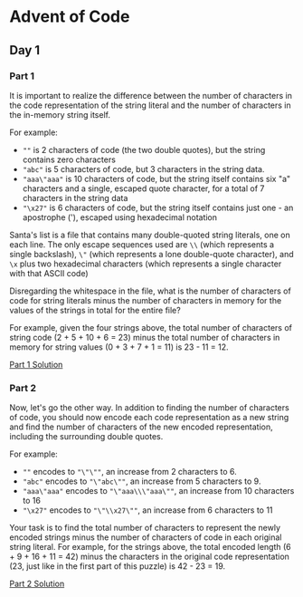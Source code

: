 # Advent of Code
## Day 1

### Part 1
It is important to realize the difference between the number of characters in the code representation of the string literal and the number of characters in the in-memory string itself.

For example:
* `""` is 2 characters of code (the two double quotes), but the string contains zero characters
* `"abc"` is 5 characters of code, but 3 characters in the string data.
* `"aaa\"aaa"` is 10 characters of code, but the string itself contains six "a" characters and a single, escaped quote character, for a total of 7 characters in the string data
* `"\x27"` is 6 characters of code, but the string itself contains just one - an apostrophe ('), escaped using hexadecimal notation

Santa's list is a file that contains many double-quoted string literals, one on each line. The only escape sequences used are `\\` (which represents a single backslash), `\"` (which represents a lone double-quote character), and `\x` plus two hexadecimal characters (which represents a single character with that ASCII code)

Disregarding the whitespace in the file, what is the number of characters of code for string literals minus the number of characters in memory for the values of the strings in total for the entire file?

For example, given the four strings above, the total number of characters of string code (2 + 5 + 10 + 6 = 23) minus the total number of characters in memory for string values (0 + 3 + 7 + 1 = 11) is 23 - 11 = 12.

[Part 1 Solution](part1.rb)

### Part 2
Now, let's go the other way. In addition to finding the number of characters of code, you should now encode each code representation as a new string and find the number of characters of the new encoded representation, including the surrounding double quotes.

For example:
* `""` encodes to `"\"\""`, an increase from 2 characters to 6.
* `"abc"` encodes to `"\"abc\""`, an increase from 5 characters to 9.
* `"aaa\"aaa"` encodes to `"\"aaa\\\"aaa\""`, an increase from 10 characters to 16
* `"\x27"` encodes to `"\"\\x27\""`, an increase from 6 characters to 11

Your task is to find the total number of characters to represent the newly encoded strings minus the number of characters of code in each original string literal. For example, for the strings above, the total encoded length (6 + 9 + 16 + 11 = 42) minus the characters in the original code representation (23, just like in the first part of this puzzle) is 42 - 23 = 19.

[Part 2 Solution](part2.rb)
